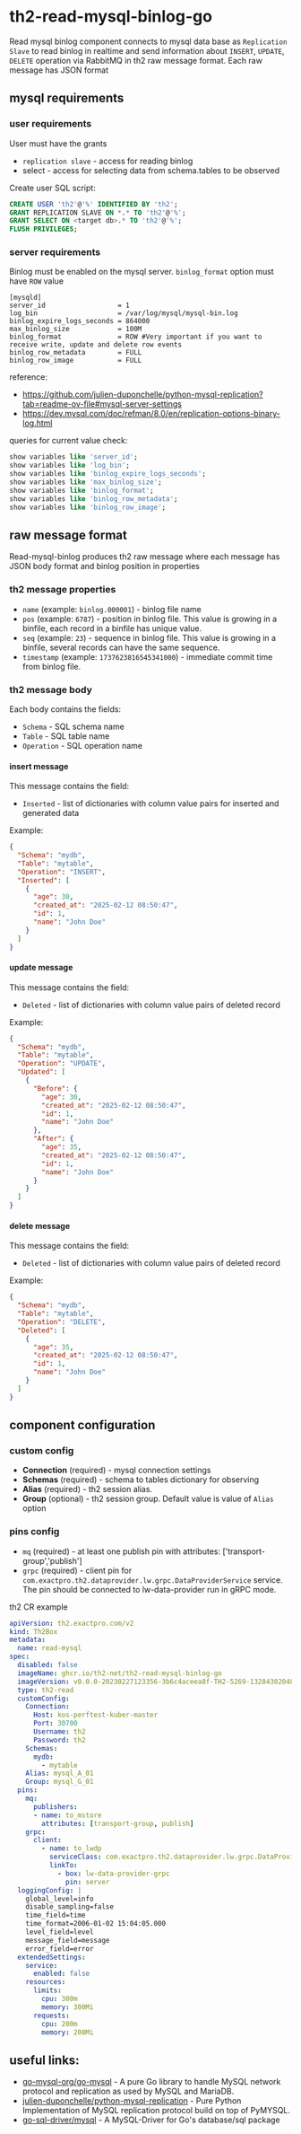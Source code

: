 # th2-read-mysql-binlog-go

Read mysql binlog component connects to mysql data base as `Replication Slave` to read binlog in realtime and send information about `INSERT`, `UPDATE`, `DELETE` operation via RabbitMQ in th2 raw message format. Each raw message has JSON format

## mysql requirements

### user requirements

User must have the grants
* `replication slave` - access for reading binlog
* select - access for selecting data from schema.tables to be observed

Create user SQL script:
```sql
CREATE USER 'th2'@'%' IDENTIFIED BY 'th2';
GRANT REPLICATION SLAVE ON *.* TO 'th2'@'%';
GRANT SELECT ON <target db>.* TO 'th2'@'%';
FLUSH PRIVILEGES;
```

### server requirements

Binlog must be enabled on the mysql server. `binlog_format` option must have `ROW` value

```
[mysqld]
server_id		           = 1
log_bin			           = /var/log/mysql/mysql-bin.log
binlog_expire_logs_seconds = 864000
max_binlog_size            = 100M
binlog_format              = ROW #Very important if you want to receive write, update and delete row events
binlog_row_metadata        = FULL
binlog_row_image           = FULL
```

reference:
* https://github.com/julien-duponchelle/python-mysql-replication?tab=readme-ov-file#mysql-server-settings
* https://dev.mysql.com/doc/refman/8.0/en/replication-options-binary-log.html

queries for current value check:
```sql
show variables like 'server_id';
show variables like 'log_bin';
show variables like 'binlog_expire_logs_seconds';
show variables like 'max_binlog_size';
show variables like 'binlog_format';
show variables like 'binlog_row_metadata';
show variables like 'binlog_row_image';
```

## raw message format

Read-mysql-binlog produces th2 raw message where each message has JSON body format and binlog position in properties

### th2 message properties

* `name` (example: `binlog.000001`) - binlog file name
* `pos` (example: `6787`) - position in binlog file. This value is growing in a binfile, each record in a binfile has unique value.
* `seq` (example: `23`) - sequence in binlog file. This value is growing in a binfile, several records can have the same sequence.
* `timestamp` (example: `1737623816545341000`) - immediate commit time from binlog file.

### th2 message body

Each body contains the fields:
* `Schema` - SQL schema name
* `Table` - SQL table name
* `Operation` - SQL operation name

#### insert message

This message contains the field:
* `Inserted` - list of dictionaries with column value pairs for inserted and generated data

Example:
```json
{
  "Schema": "mydb",
  "Table": "mytable",
  "Operation": "INSERT",
  "Inserted": [
    {
      "age": 30,
      "created_at": "2025-02-12 08:50:47",
      "id": 1,
      "name": "John Doe"
    }
  ]
}
```

#### update message

This message contains the field:
* `Deleted` - list of dictionaries with column value pairs of deleted record

Example:
```json
{
  "Schema": "mydb",
  "Table": "mytable",
  "Operation": "UPDATE",
  "Updated": [
    {
      "Before": {
        "age": 30,
        "created_at": "2025-02-12 08:50:47",
        "id": 1,
        "name": "John Doe"
      },
      "After": {
        "age": 35,
        "created_at": "2025-02-12 08:50:47",
        "id": 1,
        "name": "John Doe"
      }
    }
  ]
}
```

#### delete message

This message contains the field:
* `Deleted` - list of dictionaries with column value pairs of deleted record

Example:
```json
{
  "Schema": "mydb",
  "Table": "mytable",
  "Operation": "DELETE",
  "Deleted": [
    {
      "age": 35,
      "created_at": "2025-02-12 08:50:47",
      "id": 1,
      "name": "John Doe"
    }
  ]
}
```

## component configuration

### custom config

* **Connection** (required) - mysql connection settings
* **Schemas** (required) - schema to tables dictionary for observing
* **Alias** (required) - th2 session alias.
* **Group** (optional) - th2 session group. Default value is value of `Alias` option

### pins config

* `mq` (required) - at least one publish pin with attributes: ['transport-group','publish']
* `grpc` (required) - client pin for `com.exactpro.th2.dataprovider.lw.grpc.DataProviderService` service. The pin should be connected to lw-data-provider run in gRPC mode.

th2 CR example
```yml
apiVersion: th2.exactpro.com/v2
kind: Th2Box
metadata:
  name: read-mysql
spec:
  disabled: false
  imageName: ghcr.io/th2-net/th2-read-mysql-binlog-go
  imageVersion: v0.0.0-20230227123356-3b6c4aceea8f-TH2-5269-13284302048-a8b4b7a
  type: th2-read
  customConfig:
    Connection:
      Host: kos-perftest-kuber-master
      Port: 30700
      Username: th2
      Password: th2
    Schemas:
      mydb: 
        - mytable
    Alias: mysql_A_01
    Group: mysql_G_01
  pins:
    mq:
      publishers:      
      - name: to_mstore
        attributes: [transport-group, publish]
    grpc:
      client:
        - name: to_lwdp
          serviceClass: com.exactpro.th2.dataprovider.lw.grpc.DataProviderService
          linkTo:
            - box: lw-data-provider-grpc
              pin: server
  loggingConfig: |
    global_level=info
    disable_sampling=false
    time_field=time
    time_format=2006-01-02 15:04:05.000
    level_field=level
    message_field=message
    error_field=error
  extendedSettings:
    service:
      enabled: false
    resources:
      limits:
        cpu: 300m
        memory: 300Mi
      requests:
        cpu: 200m
        memory: 200Mi
```

## useful links:

* [go-mysql-org/go-mysql](https://github.com/go-mysql-org/go-mysql) - A pure Go library to handle MySQL network protocol and replication as used by MySQL and MariaDB.
* [julien-duponchelle/python-mysql-replication](https://github.com/julien-duponchelle/python-mysql-replication) - Pure Python Implementation of MySQL replication protocol build on top of PyMYSQL. 
* [go-sql-driver/mysql](https://github.com/go-sql-driver/mysql) - A MySQL-Driver for Go's database/sql package
